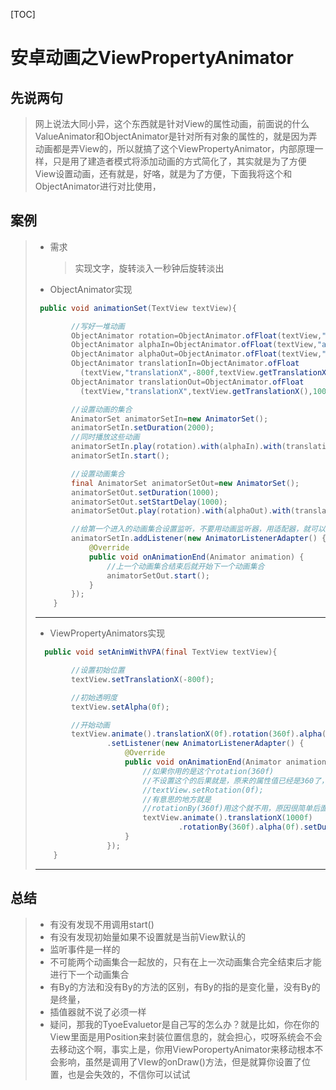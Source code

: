 [TOC]

# 安卓动画之ViewPropertyAnimator

## 先说两句

> 网上说法大同小异，这个东西就是针对View的属性动画，前面说的什么ValueAnimator和ObjectAnimator是针对所有对象的属性的，就是因为弄动画都是弄View的，所以就搞了这个ViewPropertyAnimator，内部原理一样，只是用了建造者模式将添加动画的方式简化了，其实就是为了方便View设置动画，还有就是，好咯，就是为了方便，下面我将这个和ObjectAnimator进行对比使用，

## 案例

> + 需求
>
>   > 实现文字，旋转淡入一秒钟后旋转淡出
>
> + ObjectAnimator实现
>
> ~~~java
>  public void animationSet(TextView textView){
>
>         //写好一堆动画
>         ObjectAnimator rotation=ObjectAnimator.ofFloat(textView,"rotation",0f,360f);
>         ObjectAnimator alphaIn=ObjectAnimator.ofFloat(textView,"alpha",0f,1f);
>         ObjectAnimator alphaOut=ObjectAnimator.ofFloat(textView,"alpha",1f,0f);
>         ObjectAnimator translationIn=ObjectAnimator.ofFloat
>           (textView,"translationX",-800f,textView.getTranslationX());
>         ObjectAnimator translationOut=ObjectAnimator.ofFloat
>           (textView,"translationX",textView.getTranslationX(),1000f);
>
>         //设置动画的集合
>         AnimatorSet animatorSetIn=new AnimatorSet();
>         animatorSetIn.setDuration(2000);
>         //同时播放这些动画
>         animatorSetIn.play(rotation).with(alphaIn).with(translationIn);
>         animatorSetIn.start();
>
>         //设置动画集合
>         final AnimatorSet animatorSetOut=new AnimatorSet();
>         animatorSetOut.setDuration(1000);
>         animatorSetOut.setStartDelay(1000);
>         animatorSetOut.play(rotation).with(alphaOut).with(translationOut);
>
>         //给第一个进入的动画集合设置监听，不要用动画监听器，用适配器，就可以少代码了
>         animatorSetIn.addListener(new AnimatorListenerAdapter() {
>             @Override
>             public void onAnimationEnd(Animator animation) {
>                 //上一个动画集合结束后就开始下一个动画集合
>                 animatorSetOut.start();
>             }
>         });
>     }
> ~~~
>
> ---
>
> + ViewPropertyAnimators实现
>
> ~~~java
>   public void setAnimWithVPA(final TextView textView){
>
>         //设置初始位置
>         textView.setTranslationX(-800f);
>
>         //初始透明度
>         textView.setAlpha(0f);
>
>         //开始动画
>         textView.animate().translationX(0f).rotation(360f).alpha(1f).setDuration(1000)
>                 .setListener(new AnimatorListenerAdapter() {
>                     @Override
>                     public void onAnimationEnd(Animator animation) {
>                         //如果你用的是这个rotation(360f)
>                         //不设置这个的后果就是，原来的属性值已经是360了，你再设置360当然就没效果
>                         //textView.setRotation(0f);
>                         //有意思的地方就是
>                         //rotationBy(360f)用这个就不用，原因很简单后面有By的代表的是变化量，没By的代表最终量
>                         textView.animate().translationX(1000f)
>                                 .rotationBy(360f).alpha(0f).setDuration(1000).setStartDelay(1000);
>                     }
>                 });
>     }
> ~~~
>
> ---

## 总结

> + 有没有发现不用调用start()
> + 有没有发现初始量如果不设置就是当前View默认的
> + 监听事件是一样的
> + 不可能两个动画集合一起放的，只有在上一次动画集合完全结束后才能进行下一个动画集合
> + 有By的方法和没有By的方法的区别，有By的指的是变化量，没有By的是终量，
> + 插值器就不说了必须一样
> + 疑问，那我的TyoeEvaluetor是自己写的怎么办？就是比如，你在你的View里面是用Position来封装位置信息的，就会担心，哎呀系统会不会去移动这个啊，事实上是，你用ViewPoropertyAnimator来移动根本不会影响，虽然是调用了VIew的onDraw()方法，但是就算你设置了位置，也是会失效的，不信你可以试试